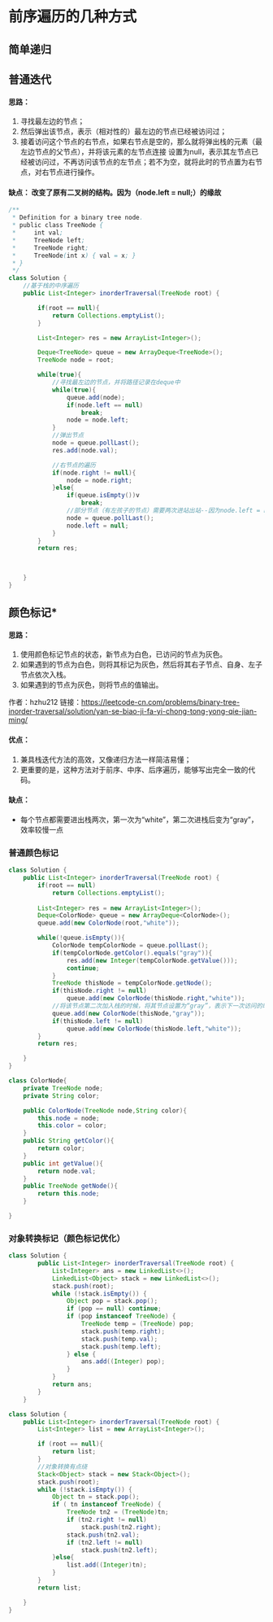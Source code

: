 # 前序遍历的几种方式

## 简单递归



## 普通迭代

#### 思路：

1. 寻找最左边的节点；
2. 然后弹出该节点，表示（相对性的）最左边的节点已经被访问过；
3. 接着访问这个节点的右节点，如果右节点是空的，那么就将弹出栈的元素（最左边节点的父节点），并将该元素的左节点连接 设置为null，表示其左节点已经被访问过，不再访问该节点的左节点；若不为空，就将此时的节点置为右节点，对右节点进行操作。

#### 缺点： 改变了原有二叉树的结构。因为（node.left = null;）的缘故

```java
/**
 * Definition for a binary tree node.
 * public class TreeNode {
 *     int val;
 *     TreeNode left;
 *     TreeNode right;
 *     TreeNode(int x) { val = x; }
 * }
 */
class Solution {
    //基于栈的中序遍历
    public List<Integer> inorderTraversal(TreeNode root) {

        if(root == null){
            return Collections.emptyList();
        }

        List<Integer> res = new ArrayList<Integer>();

        Deque<TreeNode> queue = new ArrayDeque<TreeNode>();
        TreeNode node = root;

        while(true){
			//寻找最左边的节点，并将路径记录在deque中
            while(true){
                queue.add(node);
                if(node.left == null)
                    break;
                node = node.left;
            }
            //弹出节点
            node = queue.pollLast();
            res.add(node.val);

            //右节点的遍历
            if(node.right != null){
                node = node.right;
            }else{
                if(queue.isEmpty())v
                    break;
                //部分节点（有左孩子的节点）需要两次进站出站--因为node.left = null;
                node = queue.pollLast();
                node.left = null;
            }
        }
        return res;
        


    }
}
```



## 颜色标记*

#### 思路：

1. 使用颜色标记节点的状态，新节点为白色，已访问的节点为灰色。
2. 如果遇到的节点为白色，则将其标记为灰色，然后将其右子节点、自身、左子节点依次入栈。
3. 如果遇到的节点为灰色，则将节点的值输出。

作者：hzhu212
链接：https://leetcode-cn.com/problems/binary-tree-inorder-traversal/solution/yan-se-biao-ji-fa-yi-chong-tong-yong-qie-jian-ming/

#### 优点：

1. 兼具栈迭代方法的高效，又像递归方法一样简洁易懂；
2. 更重要的是，这种方法对于前序、中序、后序遍历，能够写出完全一致的代码。

#### 缺点：

- 每个节点都需要进出栈两次，第一次为“white”，第二次进栈后变为“gray”，效率较慢一点

### 普通颜色标记

```java
class Solution {
    public List<Integer> inorderTraversal(TreeNode root) {
        if(root == null)
            return Collections.emptyList();
        
        List<Integer> res = new ArrayList<Integer>();
        Deque<ColorNode> queue = new ArrayDeque<ColorNode>();
        queue.add(new ColorNode(root,"white"));

        while(!queue.isEmpty()){
            ColorNode tempColorNode = queue.pollLast();
            if(tempColorNode.getColor().equals("gray")){
                res.add(new Integer(tempColorNode.getValue()));
                continue;
            }
            TreeNode thisNode = tempColorNode.getNode();
            if(thisNode.right != null)
                queue.add(new ColorNode(thisNode.right,"white"));
            //将该节点第二次加入栈的时候，将其节点设置为“gray”，表示下一次访问的时候，直接add到res里
            queue.add(new ColorNode(thisNode,"gray"));
            if(thisNode.left != null)
                queue.add(new ColorNode(thisNode.left,"white"));
        }
        return res;

    }
}

class ColorNode{
    private TreeNode node;
    private String color;

    public ColorNode(TreeNode node,String color){
        this.node = node;
        this.color = color;
    }
    public String getColor(){
        return color;
    }
    public int getValue(){
        return node.val;
    }
    public TreeNode getNode(){
        return this.node;
    }

}
```

### 对象转换标记（颜色标记优化）

```java
class Solution {
        public List<Integer> inorderTraversal(TreeNode root) {
            List<Integer> ans = new LinkedList<>();
            LinkedList<Object> stack = new LinkedList<>();
            stack.push(root);
            while (!stack.isEmpty()) {
                Object pop = stack.pop();
                if (pop == null) continue;
                if (pop instanceof TreeNode) {
                    TreeNode temp = (TreeNode) pop;
                    stack.push(temp.right);
                    stack.push(temp.val);
                    stack.push(temp.left);
                } else {
                    ans.add((Integer) pop);
                }
            }
            return ans;
        }
    }
```

```java
class Solution {
    public List<Integer> inorderTraversal(TreeNode root) {
        List<Integer> list = new ArrayList<Integer>();

        if (root == null){
            return list;
        }
        //对象转换有点绕
        Stack<Object> stack = new Stack<Object>();
        stack.push(root);
        while (!stack.isEmpty()) {
            Object tn = stack.pop();
            if ( tn instanceof TreeNode) {
                TreeNode tn2 = (TreeNode)tn;
                if (tn2.right != null)
                    stack.push(tn2.right);
                stack.push(tn2.val);
                if (tn2.left != null)
                    stack.push(tn2.left);
            }else{
                list.add((Integer)tn);
            }
        }
        return list;

    }
}
```

